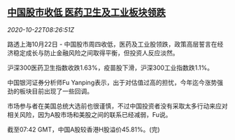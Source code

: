 <!--1603356970000-->
[中国股市收低 医药卫生及工业板块领跌](https://cn.reuters.com/article/china-stocks-hea-industry-drop-1022-idCNKBS27710N)
------

<div><i>2020-10-22T08:26:51Z</i></div><p>路透上海10月22日 - 中国股市周四收低，医药及工业股领跌，政策高层誓言在经济稳定成长与防止金融风险之间取得平衡，但投资人反应淡然。</p><p>沪深300医药卫生指数收跌1.63%，疫苗股下滑，沪深300工业指数跌1.1%。</p><p>中国银河证券分析师Fu Yanping表示，出于对估值过高的担忧，今年迄今涨势强劲的板块目前出现了一些回调。</p><p>市场参与者在美国总统大选前也很谨慎，不过中国投资者没有采取太多行动来应对相关风险，因为A股市场和美股之间的联系已经减弱，Fu说。</p><p>截至07:42 GMT，中国A股较香港H股溢价45.81%。(完)</p>
